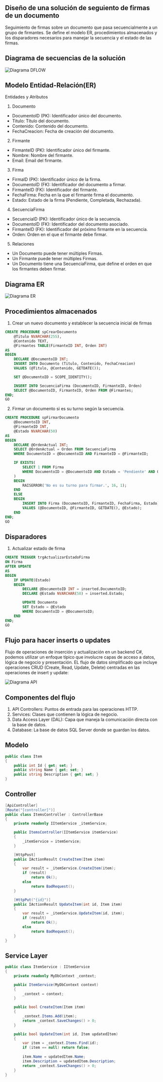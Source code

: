 ## Diseño de una solución de seguiento de firmas de un documento
Seguimiento de firmas sobre un documento que pasa secuencialmente a un grupo de firmantes. Se define el modelo ER, procedimientos almacenados y los disparadores necesarios para manejar la secuencia y el estado de las firmas.

## Diagrama de secuencias de la solución 
![Diagrama DFLOW](https://github.com/jose-dev-gt/signature-tracking/blob/main/diagSeq.png)

## Modelo Entidad-Relación(ER)
Entidades y Atributos

1. Documento
* DocumentoID (PK): Identificador único del documento.
* Titulo: Título del documento.
* Contenido: Contenido del documento.
* FechaCreacion: Fecha de creación del documento.
2. Firmante
* FirmanteID (PK): Identificador único del firmante.
* Nombre: Nombre del firmante.
* Email: Email del firmante.
3. Firma
* FirmaID (PK): Identificador único de la firma.
* DocumentoID (FK): Identificador del documento a firmar.
* FirmanteID (FK): Identificador del firmante.
* FechaFirma: Fecha en la que el firmante firma el documento.
* Estado: Estado de la firma (Pendiente, Completada, Rechazada).
4. SecuenciaFirma
* SecuenciaID (PK): Identificador único de la secuencia.
* DocumentoID (FK): Identificador del documento asociado.
* FirmanteID (FK): Identificador del próximo firmante en la secuencia.
* Orden: Orden en el que el firmante debe firmar.
5. Relaciones
* Un Documento puede tener múltiples Firmas.
* Un Firmante puede tener múltiples Firmas.
* Un Documento tiene una SecuenciaFirma, que define el orden en que los firmantes deben firmar.

## Diagrama ER
![Diagrama ER](https://github.com/jose-dev-gt/signature-tracking/blob/main/diagERSig.png)

## Procedimientos almacenados
1. Crear un nuevo documento y establecer la secuencia inicial de firmas
```sql
CREATE PROCEDURE spCrearDocumento
    @Titulo NVARCHAR(255),
    @Contenido TEXT,
    @Firmantes TABLE(FirmanteID INT, Orden INT)
AS
BEGIN
    DECLARE @DocumentoID INT;
    INSERT INTO Documento (Titulo, Contenido, FechaCreacion)
    VALUES (@Titulo, @Contenido, GETDATE());

    SET @DocumentoID = SCOPE_IDENTITY();

    INSERT INTO SecuenciaFirma (DocumentoID, FirmanteID, Orden)
    SELECT @DocumentoID, FirmanteID, Orden FROM @Firmantes;
END;
GO

```
2. Firmar un documento si es su turno según la secuencia.
```sql
CREATE PROCEDURE spFirmarDocumento
    @DocumentoID INT,
    @FirmanteID INT,
    @Estado NVARCHAR(50)
AS
BEGIN
    DECLARE @OrdenActual INT;
    SELECT @OrdenActual = Orden FROM SecuenciaFirma
    WHERE DocumentoID = @DocumentoID AND FirmanteID = @FirmanteID;

    IF EXISTS(
        SELECT 1 FROM Firma
        WHERE DocumentoID = @DocumentoID AND Estado = 'Pendiente' AND Orden < @OrdenActual
    )
    BEGIN
        RAISERROR('No es su turno para firmar.', 16, 1);
    END
    ELSE
    BEGIN
        INSERT INTO Firma (DocumentoID, FirmanteID, FechaFirma, Estado)
        VALUES (@DocumentoID, @FirmanteID, GETDATE(), @Estado);
    END
END;
GO

```

## Disparadores
1. Actualizar estado de firma
```sql
CREATE TRIGGER trgActualizarEstadoFirma
ON Firma
AFTER UPDATE
AS
BEGIN
    IF UPDATE(Estado)
    BEGIN
        DECLARE @DocumentoID INT = inserted.DocumentoID;
        DECLARE @Estado NVARCHAR(50) = inserted.Estado;

        UPDATE Documento
        SET Estado = @Estado
        WHERE DocumentoID = @DocumentoID;
    END
END;
GO

```
## Flujo para hacer inserts o updates
Flujo de operaciones de inserción y actualización en un backend C#, podemos utilizar un enfoque típico que involucre capas de acceso a datos, lógica de negocio y presentación. EL flujo de datos simplificado que incluye operaciones CRUD (Create, Read, Update, Delete) centradas en las operaciones de insert y update:

![Diagrama API](https://github.com/jose-dev-gt/signature-tracking/blob/main/diagAPI.png)

## Componentes del flujo
1. API Controllers: Puntos de entrada para las operaciones HTTP.
2. Services: Clases que contienen la lógica de negocio.
3. Data Access Layer (DAL): Capa que maneja la comunicación directa con la base de datos.
4. Database: La base de datos SQL Server donde se guardan los datos.

## Modelo
```csharp
public class Item
{
    public int Id { get; set; }
    public string Name { get; set; }
    public string Description { get; set; }
}

```
## Controller
```csharp
[ApiController]
[Route("[controller]")]
public class ItemsController : ControllerBase
{
    private readonly IItemService _itemService;

    public ItemsController(IItemService itemService)
    {
        _itemService = itemService;
    }

    [HttpPost]
    public IActionResult CreateItem(Item item)
    {
        var result = _itemService.CreateItem(item);
        if (result)
            return Ok();
        else
            return BadRequest();
    }

    [HttpPut("{id}")]
    public IActionResult UpdateItem(int id, Item item)
    {
        var result = _itemService.UpdateItem(id, item);
        if (result)
            return Ok();
        else
            return BadRequest();
    }
}

```
## Service Layer
```csharp
public class ItemService : IItemService
{
    private readonly MyDbContext _context;

    public ItemService(MyDbContext context)
    {
        _context = context;
    }

    public bool CreateItem(Item item)
    {
        _context.Items.Add(item);
        return _context.SaveChanges() > 0;
    }

    public bool UpdateItem(int id, Item updatedItem)
    {
        var item = _context.Items.Find(id);
        if (item == null) return false;
        
        item.Name = updatedItem.Name;
        item.Description = updatedItem.Description;
        return _context.SaveChanges() > 0;
    }
}

```
